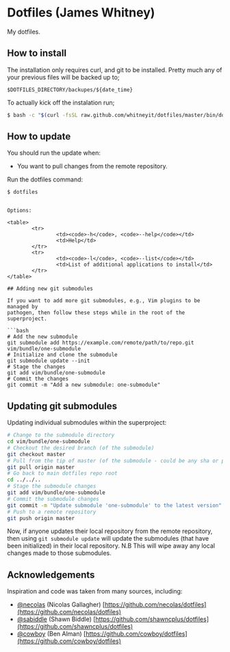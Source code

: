 # Dotfiles (James Whitney)

My dotfiles.

## How to install

The installation only requires curl, and git to be installed. Pretty much any
of your previous files will be backed up to;

    $DOTFILES_DIRECTORY/backupes/${date_time}

To actually kick off the instalation run;

```bash
$ bash -c "$(curl -fsSL raw.github.com/whitneyit/dotfiles/master/bin/dotfiles)"
```

## How to update

You should run the update when:

* You want to pull changes from the remote repository.

Run the dotfiles command:

```bash
$ dotfiles
```

```

Options:

<table>
        <tr>
                <td><code>-h</code>, <code>--help</code></td>
                <td>Help</td>
        </tr>
        <tr>
                <td><code>-l</code>, <code>--list</code></td>
                <td>List of additional applications to install</td>
        </tr>
</table>

## Adding new git submodules

If you want to add more git submodules, e.g., Vim plugins to be managed by
pathogen, then follow these steps while in the root of the superproject.

```bash
# Add the new submodule
git submodule add https://example.com/remote/path/to/repo.git vim/bundle/one-submodule
# Initialize and clone the submodule
git submodule update --init
# Stage the changes
git add vim/bundle/one-submodule
# Commit the changes
git commit -m "Add a new submodule: one-submodule"
```


## Updating git submodules

Updating individual submodules within the superproject:

```bash
# Change to the submodule directory
cd vim/bundle/one-submodule
# Checkout the desired branch (of the submodule)
git checkout master
# Pull from the tip of master (of the submodule - could be any sha or pointer)
git pull origin master
# Go back to main dotfiles repo root
cd ../../..
# Stage the submodule changes
git add vim/bundle/one-submodule
# Commit the submodule changes
git commit -m "Update submodule 'one-submodule' to the latest version"
# Push to a remote repository
git push origin master
```

Now, if anyone updates their local repository from the remote repository, then
using `git submodule update` will update the submodules (that have been
initialized) in their local repository. N.B This will wipe away any local
changes made to those submodules.

## Acknowledgements

Inspiration and code was taken from many sources, including:

* [@necolas](https://github.com/necolas) (Nicolas Gallagher)
    [https://github.com/necolas/dotfiles](https://github.com/necolas/dotfiles)
* [@sabiddle](https://github.com/shawncplus) (Shawn Biddle)
    [https://github.com/shawncplus/dotfiles](https://github.com/shawncplus/dotfiles)
* [@cowboy](https://github.com/cowboy) (Ben Alman)
    [https://github.com/cowboy/dotfiles](https://github.com/cowboy/dotfiles)
